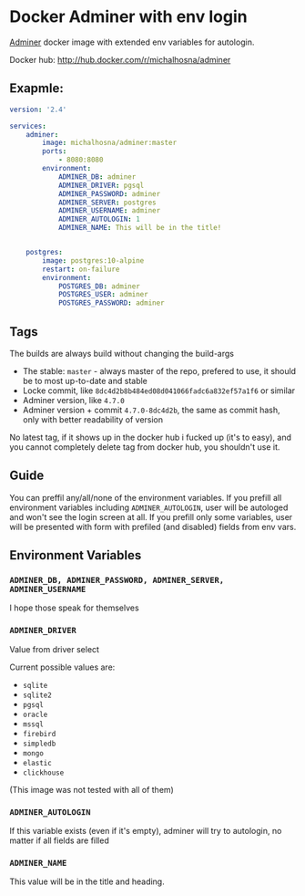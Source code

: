 # Docker Adminer with env login

[Adminer](https://www.adminer.org) docker image with extended env variables for autologin.

Docker hub: http://hub.docker.com/r/michalhosna/adminer

## Exapmle:
```yaml
version: '2.4'

services:
    adminer:
        image: michalhosna/adminer:master
        ports:
            - 8080:8080
        environment:
            ADMINER_DB: adminer
            ADMINER_DRIVER: pgsql
            ADMINER_PASSWORD: adminer
            ADMINER_SERVER: postgres
            ADMINER_USERNAME: adminer
            ADMINER_AUTOLOGIN: 1
            ADMINER_NAME: This will be in the title!


    postgres:
        image: postgres:10-alpine
        restart: on-failure
        environment:
            POSTGRES_DB: adminer
            POSTGRES_USER: adminer
            POSTGRES_PASSWORD: adminer


```

## Tags
The builds are always build without changing the build-args

- The stable: `master` - always master of the repo, prefered to use, it should be to most up-to-date and stable
- Locke commit, like `8dc4d2b8b484ed08d041066fadc6a832ef57a1f6` or similar 
- Adminer version, like `4.7.0` 
- Adminer version + commit `4.7.0-8dc4d2b`, the same as commit hash, only with better readability of version

No latest tag, if it shows up in the docker hub i fucked up (it's to easy), and you cannot completely delete tag from docker hub, you shouldn't use it.

## Guide
You can preffil any/all/none of the environment variables. 
If you prefill all environment variables including `ADMINER_AUTOLOGIN`, user will be autologed and won't see the login screen at all.
If you prefill only some variables, user will be presented with form with prefiled (and disabled) fields from env vars.

## Environment Variables

### `ADMINER_DB, ADMINER_PASSWORD, ADMINER_SERVER, ADMINER_USERNAME`
I hope those speak for themselves

### `ADMINER_DRIVER`
Value from driver select

Current possible values are:
- `sqlite`
- `sqlite2`
- `pgsql`
- `oracle`
- `mssql`
- `firebird`
- `simpledb`
- `mongo`
- `elastic`
- `clickhouse`

(This image was not tested with all of them)

### `ADMINER_AUTOLOGIN`
If this variable exists (even if it's empty), adminer will try to autologin, no matter if all fields are filled

### `ADMINER_NAME`
This value will be in the title and heading.
